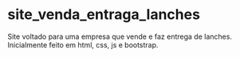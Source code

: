 # site_venda_entraga_lanches
Site voltado para uma empresa que vende e faz entrega de lanches. Inicialmente feito em html, css, js e bootstrap.
